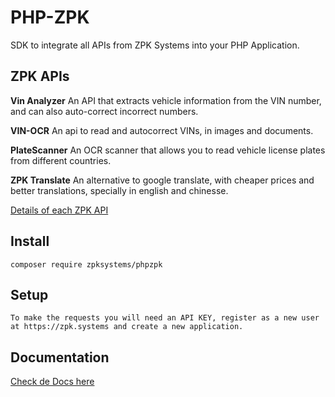 # PHP-ZPK

SDK to integrate all APIs from ZPK Systems into your PHP Application.

## ZPK APIs

**Vin Analyzer**
An API that extracts vehicle information from the VIN number, and can also auto-correct incorrect numbers.

**VIN-OCR**
An api to read and autocorrect VINs, in images and documents.

**PlateScanner**
An OCR scanner that allows you to read vehicle license plates from different countries.

**ZPK Translate**
An alternative to google translate, with cheaper prices and better translations, specially in
english and chinesse.


[Details of each ZPK API](https://zpk.systems/en/docs/api/all_apis "API Docs")


## Install

```
composer require zpksystems/phpzpk
```


## Setup

```
To make the requests you will need an API KEY, register as a new user at https://zpk.systems and create a new application.
```




## Documentation

[Check de Docs here](https://zpk.systems/en/docs/api/all_apis "API Docs")
